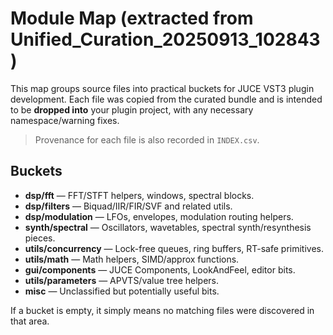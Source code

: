 # Module Map (extracted from Unified_Curation_20250913_102843)

This map groups source files into practical buckets for JUCE VST3 plugin development.
Each file was copied from the curated bundle and is intended to be **dropped into** your plugin project,
with any necessary namespace/warning fixes.

> Provenance for each file is also recorded in `INDEX.csv`.

## Buckets
- **dsp/fft** — FFT/STFT helpers, windows, spectral blocks.
- **dsp/filters** — Biquad/IIR/FIR/SVF and related utils.
- **dsp/modulation** — LFOs, envelopes, modulation routing helpers.
- **synth/spectral** — Oscillators, wavetables, spectral synth/resynthesis pieces.
- **utils/concurrency** — Lock-free queues, ring buffers, RT-safe primitives.
- **utils/math** — Math helpers, SIMD/approx functions.
- **gui/components** — JUCE Components, LookAndFeel, editor bits.
- **utils/parameters** — APVTS/value tree helpers.
- **misc** — Unclassified but potentially useful bits.

If a bucket is empty, it simply means no matching files were discovered in that area.